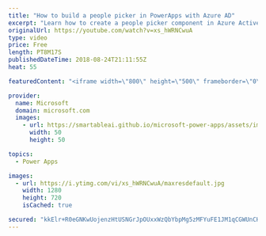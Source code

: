 ```yaml
---
title: "How to build a people picker in PowerApps with Azure AD"
excerpt: "Learn how to create a people picker component in Azure Active Directory in PowerApps. Dive deep into the Out of Office sample app allowing you to set your out-of-office message and clear out your calendar for the duration of your absence. Test it out!   Learn more: https://web.powerapps.com/home?sampleapp_preview=outofoffice"
originalUrl: https://youtube.com/watch?v=xs_hWRNCwuA
type: video
price: Free
length: PT8M17S
publishedDateTime: 2018-08-24T21:11:55Z
heat: 55

featuredContent: "<iframe width=\"800\" height=\"500\" frameborder=\"0\" src=\"https://www.youtube.com/embed/xs_hWRNCwuA\" allow=\"accelerometer; autoplay; encrypted-media; gyroscope; picture-in-picture\" allowfullscreen></iframe>"

provider:
  name: Microsoft
  domain: microsoft.com
  images:
    - url: https://smartableai.github.io/microsoft-power-apps/assets/images/organizations/microsoft.com-50x50.jpg
      width: 50
      height: 50

topics:
  - Power Apps

images:
  - url: https://i.ytimg.com/vi/xs_hWRNCwuA/maxresdefault.jpg
    width: 1280
    height: 720
    isCached: true

secured: "kkElr+R0eGNKwUojenzHtUSNGrJpOUxxWzQbYbpMg5zMFYuFE1JM1qCGWUnCHLCgmgieHv5ADGoXuHu6+bD745L2b5XDDAskZfNvIBcSbw4wBK+OLBMUXnMvSbBZLAU+zF5wgh0yKSEwo6Mfib4kRv8h545Xnfcbn4pHWFsO+SXZXB1B+s0/vN92Pex945bC6TshMKKnHEa5Sz/ToiQZDFzpdtCq6ZlSzFxUj4nGo5JC4l6ITbyRm/NK3/nTRE20wxF6juTMSAgoVue3EtOD0lK/tovqhkkinZM/U312lht4eLxnvt8/9YB836y54tITaFm1n/ojH3dQavmGcm15I04AGYrdgvQ3VACCfuedKWMlreWOZX119U8ahPaMv6sJvrrd2NBH1C/Iqi1S0yN9SIhTy+hLYWauAQG3H2rwTW8=;VXkYtdnlUcJ5aUpU8vfvVw=="
---
```


